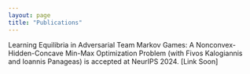 ```yaml
---
layout: page
title: "Publications"
---
```


Learning Equilibria in Adversarial Team Markov Games: A Nonconvex-Hidden-Concave Min-Max Optimization Problem (with Fivos Kalogiannis and Ioannis Panageas)
is accepted at NeurIPS 2024. [Link Soon]
